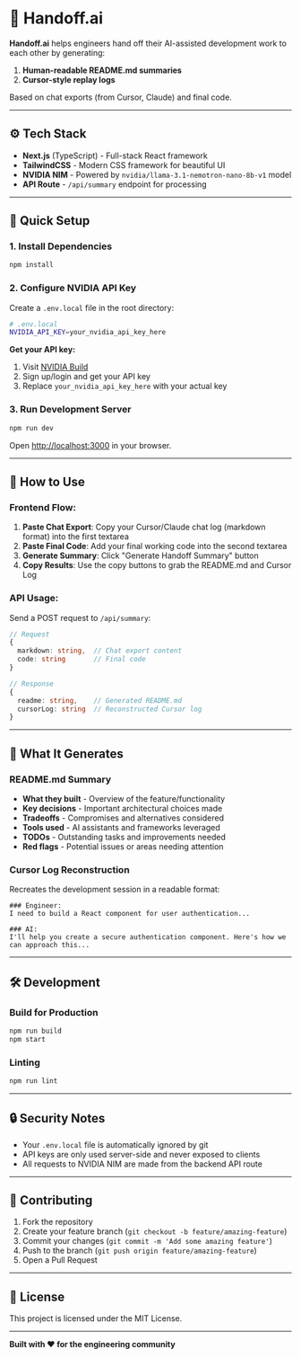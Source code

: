 # 🤝 Handoff.ai

**Handoff.ai** helps engineers hand off their AI-assisted development work to each other by generating:

1. **Human-readable README.md summaries** 
2. **Cursor-style replay logs**

Based on chat exports (from Cursor, Claude) and final code.

---

## ⚙️ Tech Stack

- **Next.js** (TypeScript) - Full-stack React framework
- **TailwindCSS** - Modern CSS framework for beautiful UI
- **NVIDIA NIM** - Powered by `nvidia/llama-3.1-nemotron-nano-8b-v1` model
- **API Route** - `/api/summary` endpoint for processing

---

## 🚀 Quick Setup

### 1. Install Dependencies
```bash
npm install
```

### 2. Configure NVIDIA API Key

Create a `.env.local` file in the root directory:

```bash
# .env.local
NVIDIA_API_KEY=your_nvidia_api_key_here
```

**Get your API key:**
1. Visit [NVIDIA Build](https://build.nvidia.com/)
2. Sign up/login and get your API key
3. Replace `your_nvidia_api_key_here` with your actual key

### 3. Run Development Server
```bash
npm run dev
```

Open [http://localhost:3000](http://localhost:3000) in your browser.

---

## 📖 How to Use

### Frontend Flow:
1. **Paste Chat Export**: Copy your Cursor/Claude chat log (markdown format) into the first textarea
2. **Paste Final Code**: Add your final working code into the second textarea  
3. **Generate Summary**: Click "Generate Handoff Summary" button
4. **Copy Results**: Use the copy buttons to grab the README.md and Cursor Log

### API Usage:
Send a POST request to `/api/summary`:

```typescript
// Request
{
  markdown: string,  // Chat export content
  code: string       // Final code
}

// Response  
{
  readme: string,    // Generated README.md
  cursorLog: string  // Reconstructed Cursor log
}
```

---

## 🤖 What It Generates

### README.md Summary
- **What they built** - Overview of the feature/functionality
- **Key decisions** - Important architectural choices made
- **Tradeoffs** - Compromises and alternatives considered  
- **Tools used** - AI assistants and frameworks leveraged
- **TODOs** - Outstanding tasks and improvements needed
- **Red flags** - Potential issues or areas needing attention

### Cursor Log Reconstruction  
Recreates the development session in a readable format:
```
### Engineer:
I need to build a React component for user authentication...

### AI:
I'll help you create a secure authentication component. Here's how we can approach this...
```

---

## 🛠 Development

### Build for Production
```bash
npm run build
npm start
```

### Linting
```bash
npm run lint
```

---

## 🔒 Security Notes

- Your `.env.local` file is automatically ignored by git
- API keys are only used server-side and never exposed to clients
- All requests to NVIDIA NIM are made from the backend API route

---

## 📝 Contributing

1. Fork the repository
2. Create your feature branch (`git checkout -b feature/amazing-feature`)
3. Commit your changes (`git commit -m 'Add some amazing feature'`)
4. Push to the branch (`git push origin feature/amazing-feature`)
5. Open a Pull Request

---

## 📄 License

This project is licensed under the MIT License.

---

**Built with ❤️ for the engineering community**
